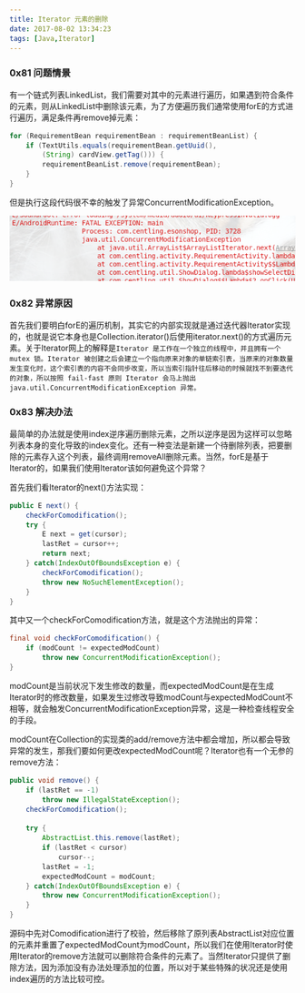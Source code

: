 ```yaml
---
title: Iterator 元素的删除
date: 2017-08-02 13:34:23
tags: [Java,Iterator]
---
```


### 0x81 问题情景

有一个链式列表LinkedList，我们需要对其中的元素进行遍历，如果遇到符合条件的元素，则从LinkedList中删除该元素，为了方便遍历我们通常使用forE的方式进行遍历，满足条件再remove掉元素：

```Java
for (RequirementBean requirementBean : requirementBeanList) {
    if (TextUtils.equals(requirementBean.getUuid(),
        (String) cardView.getTag())) {
        requirementBeanList.remove(requirementBean);
    }
}
```

但是执行这段代码很不幸的触发了异常ConcurrentModificationException。

![异常结果](/images/2017_08_02_01.png)

### 0x82 异常原因

首先我们要明白forE的遍历机制，其实它的内部实现就是通过迭代器Iterator实现的，也就是说它本身也是Collection.iterator()后使用iterator.next()的方式遍历元素。关于Iterator网上的解释是`Iterator 是工作在一个独立的线程中，并且拥有一个 mutex 锁。Iterator 被创建之后会建立一个指向原来对象的单链索引表，当原来的对象数量发生变化时，这个索引表的内容不会同步改变，所以当索引指针往后移动的时候就找不到要迭代的对象，所以按照 fail-fast 原则 Iterator 会马上抛出 java.util.ConcurrentModificationException 异常。`

<!--more-->

### 0x83 解决办法

最简单的办法就是使用index逆序遍历删除元素，之所以逆序是因为这样可以忽略列表本身的变化导致的index变化。还有一种变法是新建一个待删除列表，把要删除的元素存入这个列表，最终调用removeAll删除元素。当然，forE是基于Iterator的，如果我们使用Iterator该如何避免这个异常？

首先我们看Iterator的next()方法实现：

```Java
public E next() {
    checkForComodification();
    try {
        E next = get(cursor);
        lastRet = cursor++;
        return next;
    } catch(IndexOutOfBoundsException e) {
        checkForComodification();
        throw new NoSuchElementException();
    }
}
```

其中又一个checkForComodification方法，就是这个方法抛出的异常：

```Java
final void checkForComodification() {
    if (modCount != expectedModCount)
        throw new ConcurrentModificationException();
}
```

modCount是当前状况下发生修改的数量，而expectedModCount是在生成Iterator时的修改数量，如果发生过修改导致modCount与expectedModCount不相等，就会触发ConcurrentModificationException异常，这是一种检查线程安全的手段。

modCount在Collection的实现类的add/remove方法中都会增加，所以都会导致异常的发生，那我们要如何更改expectedModCount呢？Iterator也有一个无参的remove方法：

```Java
public void remove() {
    if (lastRet == -1)
        throw new IllegalStateException();
    checkForComodification();

    try {
        AbstractList.this.remove(lastRet);
        if (lastRet < cursor)
            cursor--;
        lastRet = -1;
        expectedModCount = modCount;
    } catch(IndexOutOfBoundsException e) {
        throw new ConcurrentModificationException();
    }
}
```

源码中先对Comodification进行了校验，然后移除了原列表AbstractList对应位置的元素并重置了expectedModCount为modCount，所以我们在使用Iterator时使用Iterator的remove方法就可以删除符合条件的元素了。当然Iterator只提供了删除方法，因为添加没有办法处理添加的位置，所以对于某些特殊的状况还是使用index遍历的方法比较可控。
